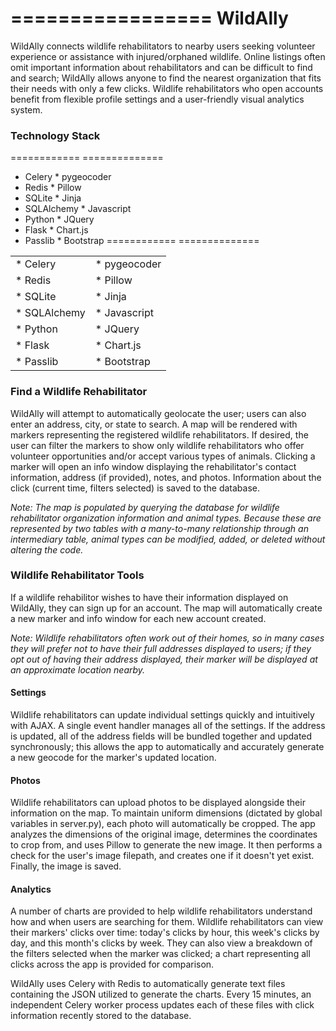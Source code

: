 =================
WildAlly
=================

WildAlly connects wildlife rehabilitators to nearby users seeking volunteer experience or assistance with injured/orphaned wildlife. Online listings often omit important information about rehabilitators and can be difficult to find and search; WildAlly allows anyone to find the nearest organization that fits their needs with only a few clicks. Wildlife rehabilitators who open accounts benefit from flexible profile settings and a user-friendly visual analytics system.


### Technology Stack

============  ==============
* Celery      * pygeocoder
* Redis       * Pillow
* SQLite      * Jinja
* SQLAlchemy  * Javascript
* Python      * JQuery
* Flask       * Chart.js
* Passlib     * Bootstrap
============  ==============

|               |               |
| ------------- | ------------- |
| * Celery      | * pygeocoder  |
| * Redis       | * Pillow      |
| * SQLite      | * Jinja       |
| * SQLAlchemy  | * Javascript  |
| * Python      | * JQuery      |
| * Flask       | * Chart.js    |
| * Passlib     | * Bootstrap   |


### Find a Wildlife Rehabilitator

WildAlly will attempt to automatically geolocate the user; users can also enter an address, city, or state to search.
A map will be rendered with markers representing the registered wildlife rehabilitators.
If desired, the user can filter the markers to show only wildlife rehabilitators who offer volunteer opportunities and/or accept various types of animals.
Clicking a marker will open an info window displaying the rehabilitator's contact information, address (if provided), notes, and photos.
Information about the click (current time, filters selected) is saved to the database.

*Note: The map is populated by querying the database for wildlife rehabilitator organization information and animal types.
Because these are represented by two tables with a many-to-many relationship through an intermediary table, animal types can be modified, added, or deleted without altering the code.*


### Wildlife Rehabilitator Tools

If a wildlife rehabilitor wishes to have their information displayed on WildAlly, they can sign up for an account.
The map will automatically create a new marker and info window for each new account created.

*Note: Wildlife rehabilitators often work out of their homes, so in many cases they will prefer not to have their full addresses displayed to users; if they opt out of having their address displayed, their marker will be displayed at an approximate location nearby.*

#### Settings

Wildlife rehabilitators can update individual settings quickly and intuitively with AJAX. A single event handler manages all of the settings. If the address is updated, all of the address fields will be bundled together and updated synchronously; this allows the app to automatically and accurately generate a new geocode for the marker's updated location.

#### Photos

Wildlife rehabilitators can upload photos to be displayed alongside their information on the map. To maintain uniform dimensions (dictated by global variables in server.py), each photo will automatically be cropped. The app analyzes the dimensions of the original image, determines the coordinates to crop from, and uses Pillow to generate the new image. It then performs a check for the user's image filepath, and creates one if it doesn't yet exist. Finally, the image is saved.

#### Analytics

A number of charts are provided to help wildlife rehabilitators understand how and when users are searching for them.
Wildlife rehabilitators can view their markers' clicks over time: today's clicks by hour, this week's clicks by day, and this month's clicks by week.
They can also view a breakdown of the filters selected when the marker was clicked; a chart representing all clicks across the app is provided for comparison.

WildAlly uses Celery with Redis to automatically generate text files containing the JSON utilized to generate the charts.
Every 15 minutes, an independent Celery worker process updates each of these files with click information recently stored to the database.